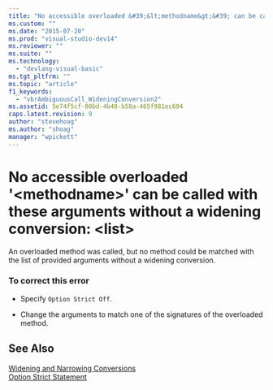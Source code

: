 ```yaml
---
title: "No accessible overloaded &#39;&lt;methodname&gt;&#39; can be called with these arguments without a widening conversion: &lt;list&gt; | Microsoft Docs"
ms.custom: ""
ms.date: "2015-07-20"
ms.prod: "visual-studio-dev14"
ms.reviewer: ""
ms.suite: ""
ms.technology: 
  - "devlang-visual-basic"
ms.tgt_pltfrm: ""
ms.topic: "article"
f1_keywords: 
  - "vbrAmbiguousCall_WideningConversion2"
ms.assetid: 5e74f5cf-80bd-4b48-b58a-465f981ec694
caps.latest.revision: 9
author: "stevehoag"
ms.author: "shoag"
manager: "wpickett"
---
```

# No accessible overloaded &#39;&lt;methodname&gt;&#39; can be called with these arguments without a widening conversion: &lt;list&gt;
An overloaded method was called, but no method could be matched with the list of provided arguments without a widening conversion.  
  
### To correct this error  
  
-   Specify `Option Strict Off`.  
  
-   Change the arguments to match one of the signatures of the overloaded method.  
  
## See Also  
 [Widening and Narrowing Conversions](../../visual-basic/programming-guide/language-features/data-types/widening-and-narrowing-conversions.md)   
 [Option Strict Statement](../../visual-basic/language-reference/statements/option-strict-statement.md)